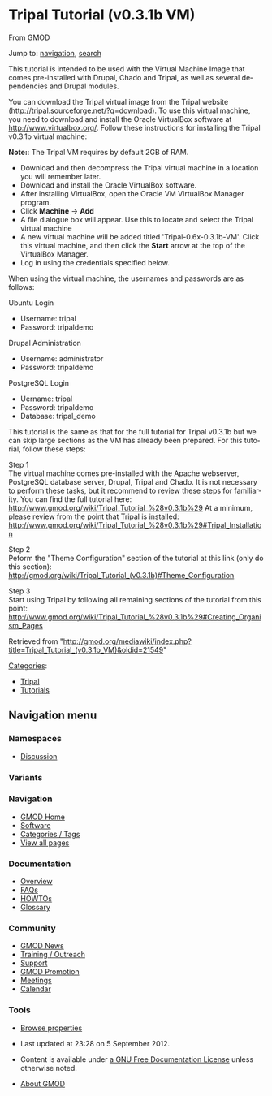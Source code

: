 <div id="mw-page-base" class="noprint">

</div>

<div id="mw-head-base" class="noprint">

</div>

<div id="content" class="mw-body" role="main">

<span id="top"></span>

<div id="mw-js-message" style="display:none;">

</div>



# <span dir="auto">Tripal Tutorial (v0.3.1b VM)</span>

<div id="bodyContent">

<div id="siteSub">

From GMOD

</div>

<div id="contentSub">

</div>

<div id="jump-to-nav" class="mw-jump">

Jump to: [navigation](#mw-navigation), [search](#p-search)

</div>

<div id="mw-content-text" class="mw-content-ltr" lang="en" dir="ltr">

This tutorial is intended to be used with the Virtual Machine Image that
comes pre-installed with Drupal, Chado and Tripal, as well as several
dependencies and Drupal modules.

You can download the Tripal virtual image from the Tripal website
(<a href="http://tripal.sourceforge.net/?q=download"
class="external free"
rel="nofollow">http://tripal.sourceforge.net/?q=download</a>). To use
this virtual machine, you need to download and install the Oracle
VirtualBox software at
<a href="http://www.virtualbox.org/" class="external free"
rel="nofollow">http://www.virtualbox.org/</a>. Follow these instructions
for installing the Tripal v0.3.1b virtual machine:

**Note:**: The Tripal VM requires by default 2GB of RAM.

- Download and then decompress the Tripal virtual machine in a location
  you will remember later.
- Download and install the Oracle VirtualBox software.
- After installing VirtualBox, open the Oracle VM VirtualBox Manager
  program.
- Click **Machine** → **Add**
- A file dialogue box will appear. Use this to locate and select the
  Tripal virtual machine
- A new virtual machine will be added titled 'Tripal-0.6x-0.3.1b-VM'.
  Click this virtual machine, and then click the **Start** arrow at the
  top of the VirtualBox Manager.
- Log in using the credentials specified below.

When using the virtual machine, the usernames and passwords are as
follows:

Ubuntu Login

- Username: tripal
- Password: tripaldemo

Drupal Administration

- Username: administrator
- Password: tripaldemo

PostgreSQL Login

- Uername: tripal
- Password: tripaldemo
- Database: tripal_demo

This tutorial is the same as that for the full tutorial for Tripal
v0.3.1b but we can skip large sections as the VM has already been
prepared. For this tutorial, follow these steps:

Step 1  
The virtual machine comes pre-installed with the Apache webserver,
PostgreSQL database server, Drupal, Tripal and Chado. It is not
necessary to perform these tasks, but it recommend to review these steps
for familiarity. You can find the full tutorial here:
<a href="http://www.gmod.org/wiki/Tripal_Tutorial_%28v0.3.1b%29"
class="external free"
rel="nofollow">http://www.gmod.org/wiki/Tripal_Tutorial_%28v0.3.1b%29</a>
At a minimum, please review from the point that Tripal is installed: <a
href="http://www.gmod.org/wiki/Tripal_Tutorial_%28v0.3.1b%29#Tripal_Installation#Tripal_Installation"
class="external free"
rel="nofollow">http://www.gmod.org/wiki/Tripal_Tutorial_%28v0.3.1b%29#Tripal_Installation</a>

<!-- -->

Step 2  
Peform the "Theme Configuration" section of the tutorial at this link
(only do this section):
<a href="Tripal_Tutorial_(v0.3.1b)#Theme_Configuration"
class="external free"
rel="nofollow">http://gmod.org/wiki/Tripal_Tutorial_(v0.3.1b)#Theme_Configuration</a>

<!-- -->

Step 3  
Start using Tripal by following all remaining sections of the tutorial
from this point: <a
href="http://www.gmod.org/wiki/Tripal_Tutorial_%28v0.3.1b%29#Creating_Organism_Pages#Creating_Organism_Pages"
class="external free"
rel="nofollow">http://www.gmod.org/wiki/Tripal_Tutorial_%28v0.3.1b%29#Creating_Organism_Pages</a>

</div>

<div class="printfooter">

Retrieved from
"<http://gmod.org/mediawiki/index.php?title=Tripal_Tutorial_(v0.3.1b_VM)&oldid=21549>"

</div>

<div id="catlinks" class="catlinks">

<div id="mw-normal-catlinks" class="mw-normal-catlinks">

[Categories](Special:Categories "Special:Categories"):

- [Tripal](Category:Tripal "Category:Tripal")
- [Tutorials](Category:Tutorials "Category:Tutorials")

</div>

</div>

<div class="visualClear">

</div>

</div>

</div>

<div id="mw-navigation">

## Navigation menu

<div id="mw-head">



<div id="left-navigation">

<div id="p-namespaces" class="vectorTabs" role="navigation"
aria-labelledby="p-namespaces-label">

### Namespaces


- <span id="ca-talk"><a
  href="http://gmod.org/mediawiki/index.php?title=Talk:Tripal_Tutorial_(v0.3.1b_VM)&amp;action=edit&amp;redlink=1"
  accesskey="t"
  title="Discussion about the content page [t]">Discussion</a></span>

</div>

<div id="p-variants" class="vectorMenu emptyPortlet" role="navigation"
aria-labelledby="p-variants-label">

### 

### Variants[](#)

<div class="menu">

</div>

</div>

</div>





</div>

</div>

</div>

<div id="mw-panel">

<div id="p-logo" role="banner">

<a href="Main_Page"
style="background-image: url(../images/GMOD-cogs.png);"
title="Visit the main page"></a>

</div>

<div id="p-Navigation" class="portal" role="navigation"
aria-labelledby="p-Navigation-label">

### Navigation

<div class="body">

- <span id="n-GMOD-Home">[GMOD Home](Main_Page)</span>
- <span id="n-Software">[Software](GMOD_Components)</span>
- <span id="n-Categories-.2F-Tags">[Categories /
  Tags](Categories)</span>
- <span id="n-View-all-pages">[View all pages](Special:AllPages)</span>

</div>

</div>

<div id="p-Documentation" class="portal" role="navigation"
aria-labelledby="p-Documentation-label">

### Documentation

<div class="body">

- <span id="n-Overview">[Overview](Overview)</span>
- <span id="n-FAQs">[FAQs](Category:FAQ)</span>
- <span id="n-HOWTOs">[HOWTOs](Category:HOWTO)</span>
- <span id="n-Glossary">[Glossary](Glossary)</span>

</div>

</div>

<div id="p-Community" class="portal" role="navigation"
aria-labelledby="p-Community-label">

### Community

<div class="body">

- <span id="n-GMOD-News">[GMOD News](GMOD_News)</span>
- <span id="n-Training-.2F-Outreach">[Training /
  Outreach](Training_and_Outreach)</span>
- <span id="n-Support">[Support](Support)</span>
- <span id="n-GMOD-Promotion">[GMOD Promotion](GMOD_Promotion)</span>
- <span id="n-Meetings">[Meetings](Meetings)</span>
- <span id="n-Calendar">[Calendar](Calendar)</span>

</div>

</div>

<div id="p-tb" class="portal" role="navigation"
aria-labelledby="p-tb-label">

### Tools

<div class="body">


- <span id="t-smwbrowselink"><a href="Special:Browse/Tripal_Tutorial_(v0.3.1b_VM)"
  rel="smw-browse">Browse properties</a></span>


</div>

</div>

</div>

</div>

<div id="footer" role="contentinfo">

- <span id="footer-info-lastmod">Last updated at 23:28 on 5 September
  2012.</span>
<!-- - <span id="footer-info-viewcount">61,215 page views.</span> -->
- <span id="footer-info-copyright">Content is available under
  <a href="http://www.gnu.org/licenses/fdl-1.3.html" class="external"
  rel="nofollow">a GNU Free Documentation License</a> unless otherwise
  noted.</span>

<!-- -->

- <span id="footer-places-about">[About
  GMOD](GMOD:About "GMOD:About")</span>

<!-- -->






</div>
